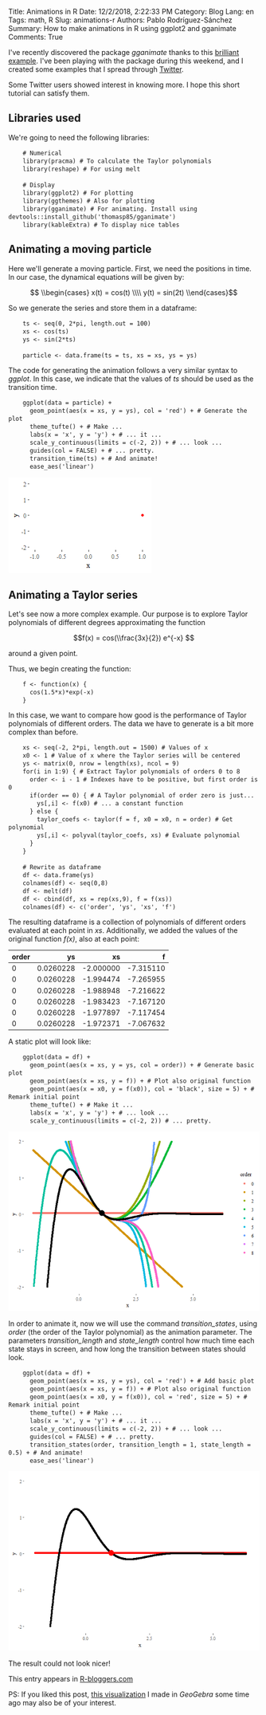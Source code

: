 Title: Animations in R
Date: 12/2/2018, 2:22:33 PM
Category: Blog
Lang: en
Tags: math, R
Slug: animations-r
Authors: Pablo Rodríguez-Sánchez
Summary: How to make animations in R using ggplot2 and gganimate
Comments: True

<script src='https://cdnjs.cloudflare.com/ajax/libs/mathjax/2.7.5/MathJax.js?config=TeX-MML-AM_CHTML' async></script>

I've recently discovered the package *gganimate* thanks to this
[brilliant
example](http://blog.schochastics.net/post/beautiful-chaos-the-double-pendulum/).
I've been playing with the package during this weekend, and I created
some examples that I spread through
[Twitter](https://twitter.com/DonMostrenco/status/1068791278173908992).

Some Twitter users showed interest in knowing more. I hope this short
tutorial can satisfy them.

Libraries used
--------------

We're going to need the following libraries:

```
    # Numerical
    library(pracma) # To calculate the Taylor polynomials
    library(reshape) # For using melt

    # Display
    library(ggplot2) # For plotting
    library(ggthemes) # Also for plotting
    library(gganimate) # For animating. Install using devtools::install_github('thomasp85/gganimate')
    library(kableExtra) # To display nice tables
```

Animating a moving particle
---------------------------

Here we'll generate a moving particle. First, we need the positions in
time. In our case, the dynamical equations will be given by:

$$ \\begin{cases} x(t) = cos(t) \\\\ y(t) = sin(2t) \\end{cases}$$

So we generate the series and store them in a dataframe:

```
    ts <- seq(0, 2*pi, length.out = 100)
    xs <- cos(ts)
    ys <- sin(2*ts)

    particle <- data.frame(ts = ts, xs = xs, ys = ys)
```

The code for generating the animation follows a very similar syntax to
*ggplot*. In this case, we indicate that the values of *ts* should be
used as the transition time.

```
    ggplot(data = particle) +
      geom_point(aes(x = xs, y = ys), col = 'red') + # Generate the plot
      theme_tufte() + # Make ...
      labs(x = 'x', y = 'y') + # ... it ...
      scale_y_continuous(limits = c(-2, 2)) + # ... look ...
      guides(col = FALSE) + # ... pretty.
      transition_time(ts) + # And animate!
      ease_aes('linear')
```

![a](images/2018-12/Movement-1.gif)

Animating a Taylor series
-------------------------

Let's see now a more complex example. Our purpose is to explore Taylor
polynomials of different degrees approximating the function

$$f(x) = cos(\\frac{3x}{2}) e^{-x} $$

around a given point.

Thus, we begin creating the function:
```
    f <- function(x) {
      cos(1.5*x)*exp(-x)
    }
```
In this case, we want to compare how good is the performance of Taylor
polynomials of different orders. The data we have to generate is a bit
more complex than before.
```
    xs <- seq(-2, 2*pi, length.out = 1500) # Values of x
    x0 <- 1 # Value of x where the Taylor series will be centered
    ys <- matrix(0, nrow = length(xs), ncol = 9)
    for(i in 1:9) { # Extract Taylor polynomials of orders 0 to 8
      order <- i - 1 # Indexes have to be positive, but first order is 0
      if(order == 0) { # A Taylor polynomial of order zero is just...
        ys[,i] <- f(x0) # ... a constant function
      } else {
        taylor_coefs <- taylor(f = f, x0 = x0, n = order) # Get polynomial
        ys[,i] <- polyval(taylor_coefs, xs) # Evaluate polynomial
      }
    }

    # Rewrite as dataframe
    df <- data.frame(ys)
    colnames(df) <- seq(0,8)
    df <- melt(df)
    df <- cbind(df, xs = rep(xs,9), f = f(xs))
    colnames(df) <- c('order', 'ys', 'xs', 'f')
```

The resulting dataframe is a collection of polynomials of different
orders evaluated at each point in *xs*. Additionally, we added the
values of the original function *f(x)*, also at each point:

<table>
<thead>
<tr class="header">
<th align="left">order</th>
<th align="right">ys</th>
<th align="right">xs</th>
<th align="right">f</th>
</tr>
</thead>
<tbody>
<tr class="odd">
<td align="left">0</td>
<td align="right">0.0260228</td>
<td align="right">-2.000000</td>
<td align="right">-7.315110</td>
</tr>
<tr class="even">
<td align="left">0</td>
<td align="right">0.0260228</td>
<td align="right">-1.994474</td>
<td align="right">-7.265955</td>
</tr>
<tr class="odd">
<td align="left">0</td>
<td align="right">0.0260228</td>
<td align="right">-1.988948</td>
<td align="right">-7.216622</td>
</tr>
<tr class="even">
<td align="left">0</td>
<td align="right">0.0260228</td>
<td align="right">-1.983423</td>
<td align="right">-7.167120</td>
</tr>
<tr class="odd">
<td align="left">0</td>
<td align="right">0.0260228</td>
<td align="right">-1.977897</td>
<td align="right">-7.117454</td>
</tr>
<tr class="even">
<td align="left">0</td>
<td align="right">0.0260228</td>
<td align="right">-1.972371</td>
<td align="right">-7.067632</td>
</tr>
</tbody>
</table>

A static plot will look like:
```
    ggplot(data = df) +
      geom_point(aes(x = xs, y = ys, col = order)) + # Generate basic plot
      geom_point(aes(x = xs, y = f)) + # Plot also original function
      geom_point(aes(x = x0, y = f(x0)), col = 'black', size = 5) + # Remark initial point
      theme_tufte() + # Make it ...
      labs(x = 'x', y = 'y') + # ... look ...
      scale_y_continuous(limits = c(-2, 2)) # ... pretty.
```
![a](images/2018-12/Plot-static-1.png)

In order to animate it, now we will use the command
*transition\_states*, using *order* (the order of the Taylor polynomial)
as the animation parameter. The parameters *transition\_length* and
*state\_length* control how much time each state stays in screen, and
how long the transition between states should look.
```
    ggplot(data = df) +
      geom_point(aes(x = xs, y = ys), col = 'red') + # Add basic plot
      geom_point(aes(x = xs, y = f)) + # Plot also original function
      geom_point(aes(x = x0, y = f(x0)), col = 'red', size = 5) + # Remark initial point
      theme_tufte() + # Make ...
      labs(x = 'x', y = 'y') + # ... it ...
      scale_y_continuous(limits = c(-2, 2)) + # ... look ...
      guides(col = FALSE) + # ... pretty.
      transition_states(order, transition_length = 1, state_length = 0.5) + # And animate!
      ease_aes('linear')
```
![a](images/2018-12/Plot-animated-1.gif)

The result could not look nicer!

This entry appears in [R-bloggers.com](https://www.r-bloggers.com) 

PS: If you liked this post, [this
visualization](https://www.geogebra.org/m/CeW2gCzH) I made in *GeoGebra*
some time ago may also be of your interest.
